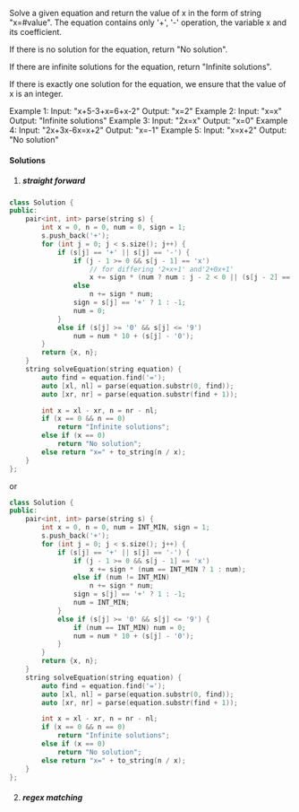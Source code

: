 Solve a given equation and return the value of x in the form of string "x=#value". The equation contains only '+', '-' operation, the variable x and its coefficient.

If there is no solution for the equation, return "No solution".

If there are infinite solutions for the equation, return "Infinite solutions".

If there is exactly one solution for the equation, we ensure that the value of x is an integer.

Example 1:
Input: "x+5-3+x=6+x-2"
Output: "x=2"
Example 2:
Input: "x=x"
Output: "Infinite solutions"
Example 3:
Input: "2x=x"
Output: "x=0"
Example 4:
Input: "2x+3x-6x=x+2"
Output: "x=-1"
Example 5:
Input: "x=x+2"
Output: "No solution"

#### Solutions

1. #####  straight forward

```cpp
class Solution {
public:
    pair<int, int> parse(string s) {
        int x = 0, n = 0, num = 0, sign = 1;
        s.push_back('+');
        for (int j = 0; j < s.size(); j++) {
            if (s[j] == '+' || s[j] == '-') {
                if (j - 1 >= 0 && s[j - 1] == 'x')
                    // for differing '2+x+1' and'2+0x+1'
                    x += sign * (num ? num : j - 2 < 0 || (s[j - 2] == '+' || s[j - 2] == '-') ? 1 : 0);
                else
                    n += sign * num;
                sign = s[j] == '+' ? 1 : -1;
                num = 0;
            }
            else if (s[j] >= '0' && s[j] <= '9')
                num = num * 10 + (s[j] - '0');
        }
        return {x, n};
    }
    string solveEquation(string equation) {
        auto find = equation.find('=');
        auto [xl, nl] = parse(equation.substr(0, find));
        auto [xr, nr] = parse(equation.substr(find + 1));

        int x = xl - xr, n = nr - nl;
        if (x == 0 && n == 0)
            return "Infinite solutions";
        else if (x == 0)
            return "No solution";
        else return "x=" + to_string(n / x);
    }
};
```

or

```cpp
class Solution {
public:
    pair<int, int> parse(string s) {
        int x = 0, n = 0, num = INT_MIN, sign = 1;
        s.push_back('+');
        for (int j = 0; j < s.size(); j++) {
            if (s[j] == '+' || s[j] == '-') {
                if (j - 1 >= 0 && s[j - 1] == 'x')
                    x += sign * (num == INT_MIN ? 1 : num);
                else if (num != INT_MIN)
                    n += sign * num;
                sign = s[j] == '+' ? 1 : -1;
                num = INT_MIN;
            }
            else if (s[j] >= '0' && s[j] <= '9') {
                if (num == INT_MIN) num = 0;
                num = num * 10 + (s[j] - '0');
            }
        }
        return {x, n};
    }
    string solveEquation(string equation) {
        auto find = equation.find('=');
        auto [xl, nl] = parse(equation.substr(0, find));
        auto [xr, nr] = parse(equation.substr(find + 1));

        int x = xl - xr, n = nr - nl;
        if (x == 0 && n == 0)
            return "Infinite solutions";
        else if (x == 0)
            return "No solution";
        else return "x=" + to_string(n / x);
    }
};
```

2. ##### regex matching

```cpp

```